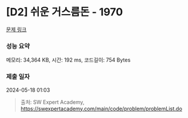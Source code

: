 # [D2] 쉬운 거스름돈 - 1970 

[문제 링크](https://swexpertacademy.com/main/code/problem/problemDetail.do?contestProbId=AV5PsIl6AXIDFAUq) 

### 성능 요약

메모리: 34,364 KB, 시간: 192 ms, 코드길이: 754 Bytes

### 제출 일자

2024-05-18 01:03



> 출처: SW Expert Academy, https://swexpertacademy.com/main/code/problem/problemList.do